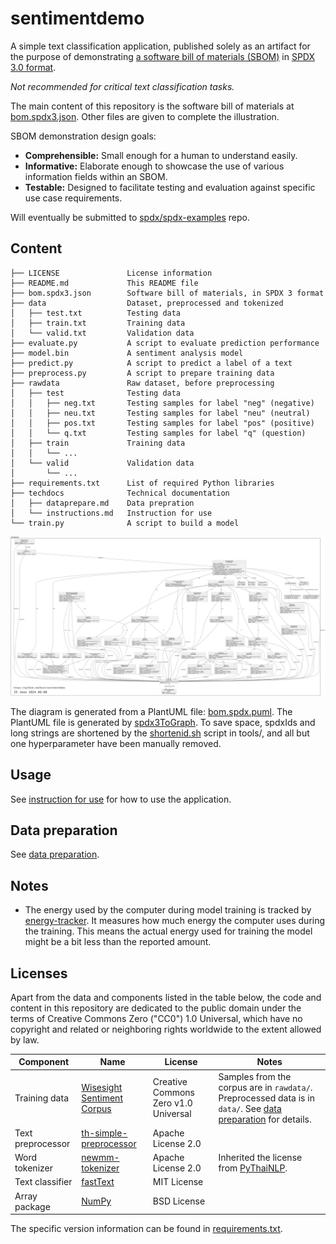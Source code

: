 # sentimentdemo

A simple text classification application, published solely as an artifact for
the purpose of demonstrating
[a software bill of materials (SBOM)](https://en.wikipedia.org/wiki/Software_supply_chain)
in [SPDX 3.0 format](https://spdx.dev/use/specifications/).

*Not recommended for critical text classification tasks.*

The main content of this repository is the software bill of materials at
[bom.spdx3.json](./bom.spdx3.json).
Other files are given to complete the illustration.

SBOM demonstration design goals:

- **Comprehensible:** Small enough for a human to understand easily.
- **Informative:** Elaborate enough to showcase the use of various information fields within an SBOM.
- **Testable:** Designed to facilitate testing and evaluation against specific use case requirements.

Will eventually be submitted to
[spdx/spdx-examples](https://github.com/spdx/spdx-examples) repo.

## Content

```text
├── LICENSE               License information
├── README.md             This README file
├── bom.spdx3.json        Software bill of materials, in SPDX 3 format
├── data                  Dataset, preprocessed and tokenized
│   ├── test.txt          Testing data
│   ├── train.txt         Training data
│   └── valid.txt         Validation data
├── evaluate.py           A script to evaluate prediction performance
├── model.bin             A sentiment analysis model
├── predict.py            A script to predict a label of a text
├── preprocess.py         A script to prepare training data
├── rawdata               Raw dataset, before preprocessing
│   ├── test              Testing data
│   │   ├── neg.txt       Testing samples for label "neg" (negative)
│   │   ├── neu.txt       Testing samples for label "neu" (neutral)
│   │   ├── pos.txt       Testing samples for label "pos" (positive)
│   │   └── q.txt         Testing samples for label "q" (question)
│   ├── train             Training data
│   │   └── ...
│   └── valid             Validation data
│       └── ...
├── requirements.txt      List of required Python libraries
├── techdocs              Technical documentation
│   ├── dataprepare.md    Data prepration
│   └── instructions.md   Instruction for use
└── train.py              A script to build a model
```

[![A diagram showing relationships between elements in the Sentiment Demo package.](./bom.spdx3.png "A diagram showing relationships between elements in the Sentiment Demo package.")](./bom.spdx3.png)

The diagram is generated from a PlantUML file: [bom.spdx.puml](./bom.spdx3.puml).
The PlantUML file is generated by
[spdx3ToGraph](https://github.com/maxhbr/spdx3ToGraph).
To save space, spdxIds and long strings are shortened by the
[shortenid.sh](./tools/shortenid.sh) script in tools/, and all but one
hyperparameter have been manually removed.

## Usage

See [instruction for use](./techdocs/instructions.md) for how to use the
application.

## Data preparation

See [data preparation](./techdocs/dataprepare.md).

## Notes

- The energy used by the computer during model training is tracked by
  [energy-tracker](https://github.com/rdegges/energy-tracker).
  It measures how much energy the computer uses during the training.
  This means the actual energy used for training the model might be a bit less
  than the reported amount.

## Licenses

Apart from the data and components listed in the table below, the code and
content in this repository are dedicated to the public domain under the terms
of Creative Commons Zero ("CC0") 1.0 Universal, which have no copyright and
related or neighboring rights worldwide to the extent allowed by law.

| Component | Name | License | Notes |
| --------- | ---- | ------- | ----- |
| Training data | [Wisesight Sentiment Corpus](https://github.com/PyThaiNLP/wisesight-sentiment) | Creative Commons Zero v1.0 Universal | Samples from the corpus are in `rawdata/`. Preprocessed data is in `data/`. See [data preparation](./techdocs/dataprepare.md) for details. |
| Text preprocessor | [th-simple-preprocessor](https://pypi.org/project/th-simple-preprocessor/) |  Apache License 2.0 | |
| Word tokenizer | [newmm-tokenizer](https://pypi.org/project/newmm-tokenizer/) | Apache License 2.0 | Inherited the license from [PyThaiNLP](https://pypi.org/project/pythainlp/). |
| Text classifier | [fastText](https://pypi.org/project/fasttext/) | MIT License | |
| Array package | [NumPy](https://pypi.org/project/numpy/) | BSD License | |

The specific version information can be found in
[requirements.txt](./requirements.txt).
